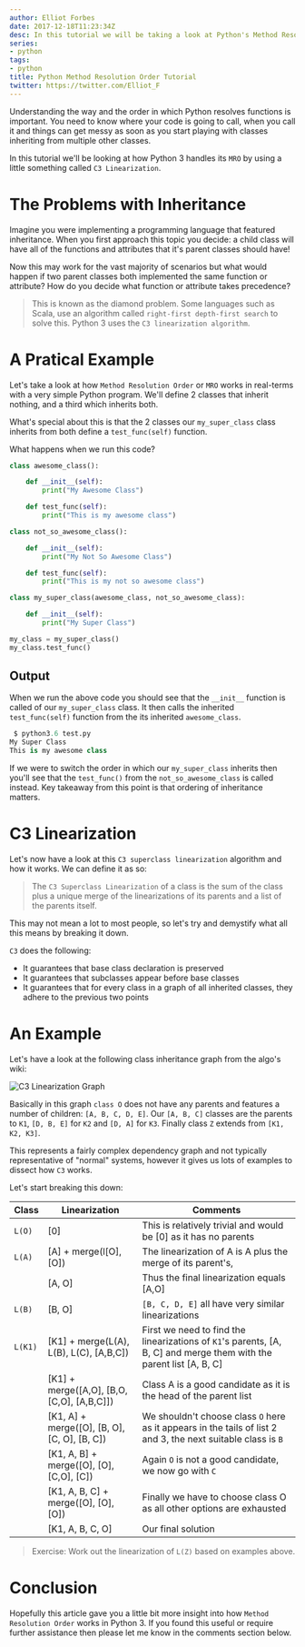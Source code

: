 ```yaml
---
author: Elliot Forbes
date: 2017-12-18T11:23:34Z
desc: In this tutorial we will be taking a look at Python's Method Resolution Order.
series:
- python
tags:
- python
title: Python Method Resolution Order Tutorial
twitter: https://twitter.com/Elliot_F
---
```


Understanding the way and the order in which Python resolves functions is important. You need to know where your code is going to call, when you call it and things can get messy as soon as you start playing with classes inheriting from multiple other classes.

In this tutorial we'll be looking at how Python 3 handles its `MRO` by using a little something called `C3 Linearization`. 

# The Problems with Inheritance

Imagine you were implementing a programming language that featured inheritance. When you first approach this topic you decide: a child class will have all of the functions and attributes that it's parent classes should have!

Now this may work for the vast majority of scenarios but what would happen if two parent classes both implemented the same function or attribute? How do you decide what function or attribute takes precedence?

> This is known as the diamond problem. Some languages such as Scala, use an algorithm called `right-first depth-first search` to solve this. Python 3 uses the `C3 linearization algorithm`.

# A Pratical Example

Let's take a look at how `Method Resolution Order` or `MRO` works in real-terms with a very simple Python program. We'll define 2 classes that inherit nothing, and a third which inherits both.

What's special about this is that the 2 classes our `my_super_class` class inherits from both define a `test_func(self)` function. 

What happens when we run this code?

```py
class awesome_class():

    def __init__(self): 
        print("My Awesome Class")

    def test_func(self):
        print("This is my awesome class")

class not_so_awesome_class():

    def __init__(self): 
        print("My Not So Awesome Class")

    def test_func(self):
        print("This is my not so awesome class")

class my_super_class(awesome_class, not_so_awesome_class):

    def __init__(self):
        print("My Super Class")

my_class = my_super_class()
my_class.test_func()
```

## Output

When we run the above code you should see that the `__init__` function is called of our `my_super_class` class. It then calls the inherited `test_func(self)` function from the its inherited `awesome_class`.

```py
 $ python3.6 test.py
My Super Class
This is my awesome class
```

If we were to switch the order in which our `my_super_class` inherits then you'll see that the `test_func()` from the `not_so_awesome_class` is called instead. Key takeaway from this point is that ordering of inheritance matters.

# C3 Linearization

Let's now have a look at this `C3 superclass linearization` algorithm and how it works. We can define it as so:

> The `C3 Superclass Linearization` of a class is the sum of the class plus a unique merge of the linearizations of its parents and a list of the parents itself.  

This may not mean a lot to most people, so let's try and demystify what all this means by breaking it down.

`C3` does the following:

* It guarantees that base class declaration is preserved
* It guarantees that subclasses appear before base classes
* It guarantees that for every class in a graph of all inherited classes, they adhere to the previous two points

# An Example

Let's have a look at the following class inheritance graph from the algo's wiki:

![C3 Linearization Graph](/images/c3-linearization.png)

Basically in this graph `class O` does not have any parents and features a number of children: `[A, B, C, D, E]`. Our `[A, B, C]` classes are the parents to `K1`, `[D, B, E]` for `K2` and `[D, A]` for `K3`. Finally class `Z` extends from `[K1, K2, K3]`. 

This represents a fairly complex dependency graph and not typically representative of "normal" systems, however it gives us lots of examples to dissect how `C3` works. 

Let's start breaking this down:

| Class  | Linearization  | Comments |
|---|---|---|
| `L(O)`  | [0]  | This is relatively trivial and would be [0] as it has no parents  |
| `L(A)`  | [A] + merge(l[O], [O])  | The linearization of A is A plus the merge of its parent's,   |
|  | [A, O] | Thus the final linearization equals [A,O] |
| `L(B)`  | [B, O]  | `[B, C, D, E]` all have very similar linearizations  |
| `L(K1)`  | [K1] + merge(L(A), L(B), L(C), [A,B,C])  | First we need to find the linearizations of `K1`'s parents, [A, B, C] and merge them with the parent list [A, B, C] |
|   | [K1] + merge([A,O], [B,O, [C,O], [A,B,C]])  | Class A is a good candidate as it is the head of the parent list |
|   | [K1, A] + merge([O], [B, O], [C, O], [B, C])  | We shouldn't choose class `O` here as it appears in the tails of list 2 and 3, the next suitable class is `B`  |
|   | [K1, A, B] + merge([O], [O], [C,O], [C]) | Again `O` is not a good candidate, we now go with `C`  |
|   | [K1, A, B, C] + merge([O], [O], [O]) | Finally we have to choose class O as all other options are exhausted  |
|   | [K1, A, B, C, O]  |  Our final solution |

> Exercise: Work out the linearization of `L(Z)` based on examples above.

# Conclusion

Hopefully this article gave you a little bit more insight into how `Method Resolution Order` works in Python 3. If you found this useful or require further assistance then please let me know in the comments section below.